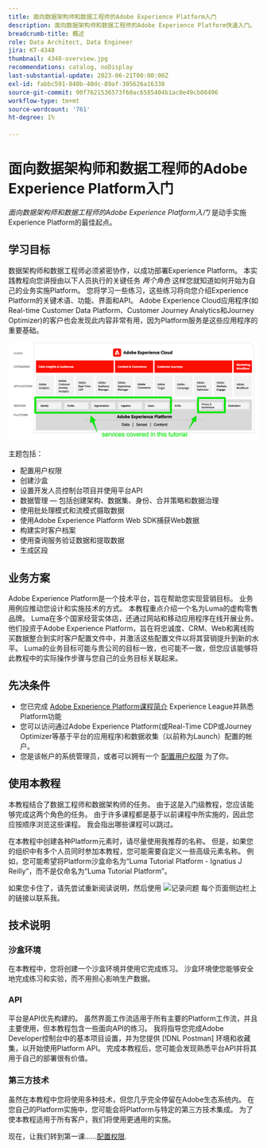 ```yaml
---
title: 面向数据架构师和数据工程师的Adobe Experience Platform入门
description: 面向数据架构师和数据工程师的Adobe Experience Platform快速入门。
breadcrumb-title: 概述
role: Data Architect, Data Engineer
jira: KT-4348
thumbnail: 4348-overview.jpg
recommendations: catalog, noDisplay
last-substantial-update: 2023-06-21T00:00:00Z
exl-id: fabbc591-840b-40dc-89af-305626a16338
source-git-commit: 90f7621536573f60ac6585404b1ac0e49cb08496
workflow-type: tm+mt
source-wordcount: '761'
ht-degree: 1%

---
```


# 面向数据架构师和数据工程师的Adobe Experience Platform入门

<!--5min-->

_面向数据架构师和数据工程师的Adobe Experience Platform入门_ 是动手实施Experience Platform的最佳起点。


<!--How do we address ETL-->

## 学习目标

数据架构师和数据工程师必须紧密协作，以成功部署Experience Platform。 本实践教程向您讲授由以下人员执行的关键任务 _两个角色_ 这样您就知道如何开始为自己的业务实施Platform。 您将学习一些练习，这些练习将向您介绍Experience Platform的关键术语、功能、界面和API。 Adobe Experience Cloud应用程序(如Real-time Customer Data Platform、Customer Journey Analytics和Journey Optimizer)的客户也会发现此内容非常有用，因为Platform服务是这些应用程序的重要基础。

![Adobe Experience Cloud营销结构，重点介绍本教程中涵盖的Platform服务 — 身份、个人资料、分段、摄取、查询和治理](assets/marketecture.png)

主题包括：

* 配置用户权限
* 创建沙盒
* 设置开发人员控制台项目并使用平台API
* 数据管理 — 包括创建架构、数据集、身份、合并策略和数据治理
* 使用批处理模式和流模式摄取数据
* 使用Adobe Experience Platform Web SDK捕获Web数据
* 构建实时客户档案
* 使用查询服务验证数据和提取数据
* 生成区段

## 业务方案

Adobe Experience Platform是一个技术平台，旨在帮助您实现营销目标。 业务用例应推动您设计和实施技术的方式。 本教程重点介绍一个名为Luma的虚构零售品牌。 Luma在多个国家经营实体店，还通过网站和移动应用程序在线开展业务。 他们投资于Adobe Experience Platform，旨在将忠诚度、CRM、Web和离线购买数据整合到实时客户配置文件中，并激活这些配置文件以将其营销提升到新的水平。 Luma的业务目标可能与贵公司的目标一致，也可能不一致，但您应该能够将此教程中的实际操作步骤与您自己的业务目标关联起来。

## 先决条件

* 您已完成 [Adobe Experience Platform课程简介](https://experienceleague.adobe.com/?recommended=ExperiencePlatform-U-1-2020.1) Experience League并熟悉Platform功能
* 您可以访问通过Adobe Experience Platform(或Real-Time CDP或Journey Optimizer等基于平台的应用程序)和数据收集（以前称为Launch）配置的帐户。
* 您是该帐户的系统管理员，或者可以拥有一个 [配置用户权限](configure-permissions.md) 为了你。

## 使用本教程

本教程结合了数据工程师和数据架构师的任务。 由于这是入门级教程，您应该能够完成这两个角色的任务。 由于许多课程都是基于以前课程中所实施的，因此您应按顺序浏览这些课程。 我会指出哪些课程可以跳过。

在本教程中创建各种Platform元素时，请尽量使用我推荐的名称。 但是，如果您的组织中有多个人员同时参加本教程，您可能需要自定义一些高级元素名称。 例如，您可能希望将Platform沙盒命名为“Luma Tutorial Platform - Ignatius J Reilly”，而不是仅命名为“Luma Tutorial Platform”。

如果您卡住了，请先尝试重新阅读说明，然后使用 ![记录问题](https://experienceleague.adobe.com/assets/img/feedback.svg) 每个页面侧边栏上的链接以联系我。

## 技术说明

### 沙盒环境

在本教程中，您将创建一个沙盒环境并使用它完成练习。 沙盒环境使您能够安全地完成练习和实验，而不用担心影响生产数据。

### API

平台是API优先构建的。 虽然界面工作流适用于所有主要的Platform工作流，并且主要使用，但本教程包含一些面向API的练习。 我将指导您完成Adobe Developer控制台中的基本项目设置，并为您提供 [!DNL Postman] 环境和收藏集，以开始使用Platform API。 完成本教程后，您可能会发现熟悉平台API并将其用于自己的部署很有价值。

### 第三方技术

虽然在本教程中您将使用多种技术，但您几乎完全停留在Adobe生态系统内。 在您自己的Platform实施中，您可能会将Platform与特定的第三方技术集成。 为了使本教程适用于所有客户，我们将使用更通用的实施。

现在，让我们转到第一课……[配置权限](configure-permissions.md).
